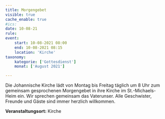 ```yaml
---
title: Morgengebet
visible: true
cache_enable: true
#ics: 
date: 10-08-21
rule: 
event:
	start: 10-08-2021 08:00
	end: 10-08-2021 08:15
	location: 'Kirche'
taxonomy:
	kategorie: ['Gottesdienst']
	monat: ['August 2021']

---
```

Die Johannische Kirche lädt von Montag bis Freitag täglich um 8 Uhr zum gemeinsam gesprochenen Morgengebet in ihre Kirche im St.-Michaels-Heim ein. Wir sprechen gemeinsam das Vaterunser. Alle Geschwister, Freunde und Gäste sind immer herzlich willkommen.



**Veranstaltungsort:** Kirche


